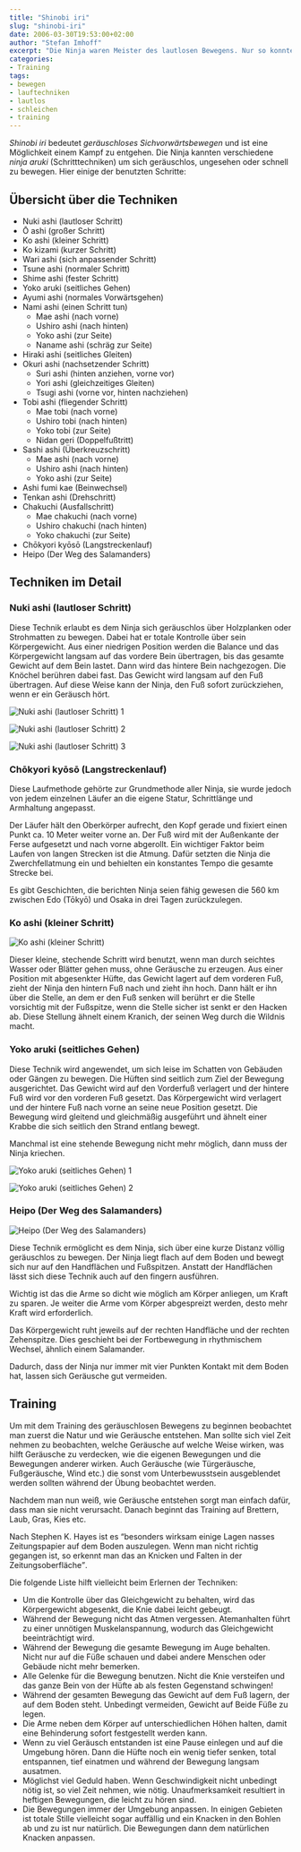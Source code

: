 ```yaml
---
title: "Shinobi iri"
slug: "shinobi-iri"
date: 2006-03-30T19:53:00+02:00
author: "Stefan Imhoff"
excerpt: "Die Ninja waren Meister des lautlosen Bewegens. Nur so konnten sie ihre Infiltration des feindlichen Gebietes unbemerkt durchführen. Neben den Schleichtechniken kannten sie aber auch noch eine große Anzahl von Lauf- und Spezialtechniken für verschiedene Bodenbeschaffenheiten."
categories:
- Training
tags:
- bewegen
- lauftechniken
- lautlos
- schleichen
- training
---
```


*Shinobi iri* bedeutet *geräuschloses Sichvorwärtsbewegen* und ist eine Möglichkeit einem Kampf zu entgehen. Die Ninja kannten verschiedene *ninja aruki* (Schritttechniken) um sich geräuschlos, ungesehen oder schnell zu bewegen. Hier einige der benutzten Schritte:


## Übersicht über die Techniken

- Nuki ashi (lautloser Schritt)
- Ō ashi (großer Schritt)
- Ko ashi (kleiner Schritt)
- Ko kizami (kurzer Schritt)
- Wari ashi (sich anpassender Schritt)
- Tsune ashi (normaler Schritt)
- Shime ashi (fester Schritt)
- Yoko aruki (seitliches Gehen)
- Ayumi ashi (normales Vorwärtsgehen)
- Nami ashi (einen Schritt tun)
    - Mae ashi (nach vorne)
    - Ushiro ashi (nach hinten)
    - Yoko ashi (zur Seite)
    - Naname ashi (schräg zur Seite)
- Hiraki ashi (seitliches Gleiten)
- Okuri ashi (nachsetzender Schritt)
    - Suri ashi (hinten anziehen, vorne vor)
    - Yori ashi (gleichzeitiges Gleiten)
    - Tsugi ashi (vorne vor, hinten nachziehen)
- Tobi ashi (fliegender Schritt)
    - Mae tobi (nach vorne)
    - Ushiro tobi (nach hinten)
    - Yoko tobi (zur Seite)
    - Nidan geri (Doppelfußtritt)
- Sashi ashi (Überkreuzschritt)
    - Mae ashi (nach vorne)
    - Ushiro ashi (nach hinten)
    - Yoko ashi (zur Seite)
- Ashi fumi kae (Beinwechsel)
- Tenkan ashi (Drehschritt)
- Chakuchi (Ausfallschritt)
    - Mae chakuchi (nach vorne)
    - Ushiro chakuchi (nach hinten)
    - Yoko chakuchi (zur Seite)
- Chōkyori kyōsō (Langstreckenlauf)
- Heipo (Der Weg des Salamanders)


## Techniken im Detail


### Nuki ashi (lautloser Schritt)

Diese Technik erlaubt es dem Ninja sich geräuschlos über Holzplanken oder Strohmatten zu bewegen. Dabei hat er totale Kontrolle über sein Körpergewicht. Aus einer niedrigen Position werden die Balance und das Körpergewicht langsam auf das vordere Bein übertragen, bis das gesamte Gewicht auf dem Bein lastet. Dann wird das hintere Bein nachgezogen. Die Knöchel berühren dabei fast. Das Gewicht wird langsam auf den Fuß übertragen. Auf diese Weise kann der Ninja, den Fuß sofort zurückziehen, wenn er ein Geräusch hört.

![Nuki ashi (lautloser Schritt) 1](/assets/images/artikel/iri-nukiashi1.jpg)

![Nuki ashi (lautloser Schritt) 2](/assets/images/artikel/iri-nukiashi2.jpg)

![Nuki ashi (lautloser Schritt) 3](/assets/images/artikel/iri-nukiashi3.jpg)


### Chōkyori kyōsō (Langstreckenlauf)

Diese Laufmethode gehörte zur Grundmethode aller Ninja, sie wurde jedoch von jedem einzelnen Läufer an die eigene Statur, Schrittlänge und Armhaltung angepasst.

Der Läufer hält den Oberkörper aufrecht, den Kopf gerade und fixiert einen Punkt ca. 10 Meter weiter vorne an. Der Fuß wird mit der Außenkante der Ferse aufgesetzt und nach vorne abgerollt. Ein wichtiger Faktor beim Laufen von langen Strecken ist die Atmung. Dafür setzten die Ninja die Zwerchfellatmung ein und behielten ein konstantes Tempo die gesamte Strecke bei.

Es gibt Geschichten, die berichten Ninja seien fähig gewesen die 560 km zwischen Edo (Tōkyō) und Osaka in drei Tagen zurückzulegen.


### Ko ashi (kleiner Schritt)

![Ko ashi (kleiner Schritt)](/assets/images/artikel/iri-koashi.jpg)

Dieser kleine, stechende Schritt wird benutzt, wenn man durch seichtes Wasser oder Blätter gehen muss, ohne Geräusche zu erzeugen. Aus einer Position mit abgesenkter Hüfte, das Gewicht lagert auf dem vorderen Fuß, zieht der Ninja den hintern Fuß nach und zieht ihn hoch. Dann hält er ihn über die Stelle, an dem er den Fuß senken will berührt er die Stelle vorsichtig mit der Fußspitze, wenn die Stelle sicher ist senkt er den Hacken ab. Diese Stellung ähnelt einem Kranich, der seinen Weg durch die Wildnis macht.


### Yoko aruki (seitliches Gehen)

Diese Technik wird angewendet, um sich leise im Schatten von Gebäuden oder Gängen zu bewegen. Die Hüften sind seitlich zum Ziel der Bewegung ausgerichtet. Das Gewicht wird auf den Vorderfuß verlagert und der hintere Fuß wird vor den vorderen Fuß gesetzt. Das Körpergewicht wird verlagert und der hintere Fuß nach vorne an seine neue Position gesetzt. Die Bewegung wird gleitend und gleichmäßig ausgeführt und ähnelt einer Krabbe die sich seitlich den Strand entlang bewegt.

Manchmal ist eine stehende Bewegung nicht mehr möglich, dann muss der Ninja kriechen.

![Yoko aruki (seitliches Gehen) 1](/assets/images/artikel/iri-yokoaruki1.jpg)

![Yoko aruki (seitliches Gehen) 2](/assets/images/artikel/iri-yokoaruki2.jpg)


### Heipo (Der Weg des Salamanders)

![Heipo (Der Weg des Salamanders)](/assets/images/artikel/iri-salamander.jpg)

Diese Technik ermöglicht es dem Ninja, sich über eine kurze Distanz völlig geräuschlos zu bewegen. Der Ninja liegt flach auf dem Boden und bewegt sich nur auf den Handflächen und Fußspitzen. Anstatt der Handflächen lässt sich diese Technik auch auf den fingern ausführen.

Wichtig ist das die Arme so dicht wie möglich am Körper anliegen, um Kraft zu sparen. Je weiter die Arme vom Körper abgespreizt werden, desto mehr Kraft wird erforderlich.

Das Körpergewicht ruht jeweils auf der rechten Handfläche und der rechten Zehenspitze. Dies geschieht bei der Fortbewegung in rhythmischem Wechsel, ähnlich einem Salamander.

Dadurch, dass der Ninja nur immer mit vier Punkten Kontakt mit dem Boden hat, lassen sich Geräusche gut vermeiden.


## Training

Um mit dem Training des geräuschlosen Bewegens zu beginnen beobachtet man zuerst die Natur und wie Geräusche entstehen. Man sollte sich viel Zeit nehmen zu beobachten, welche Geräusche auf welche Weise wirken, was hilft Geräusche zu verdecken, wie die eigenen Bewegungen und die Bewegungen anderer wirken. Auch Geräusche (wie Türgeräusche, Fußgeräusche, Wind etc.) die sonst vom Unterbewusstsein ausgeblendet werden sollten während der Übung beobachtet werden.

Nachdem man nun weiß, wie Geräusche entstehen sorgt man einfach dafür, dass man sie nicht verursacht. Danach beginnt das Training auf Brettern, Laub, Gras, Kies etc.

Nach Stephen K. Hayes ist es <q>besonders wirksam einige Lagen nasses Zeitungspapier auf dem Boden auszulegen. Wenn man nicht richtig gegangen ist, so erkennt man das an Knicken und Falten in der Zeitungsoberfläche</q>.

Die folgende Liste hilft vielleicht beim Erlernen der Techniken:

- Um die Kontrolle über das Gleichgewicht zu behalten, wird das Körpergewicht abgesenkt, die Knie dabei leicht gebeugt.
- Während der Bewegung nicht das Atmen vergessen. Atemanhalten führt zu einer unnötigen Muskelanspannung, wodurch das Gleichgewicht beeinträchtigt wird.
- Während der Bewegung die gesamte Bewegung im Auge behalten. Nicht nur auf die Füße schauen und dabei andere Menschen oder Gebäude nicht mehr bemerken.
- Alle Gelenke für die Bewegung benutzen. Nicht die Knie versteifen und das ganze Bein von der Hüfte ab als festen Gegenstand schwingen!
- Während der gesamten Bewegung das Gewicht auf dem Fuß lagern, der auf dem Boden steht. Unbedingt vermeiden, Gewicht auf Beide Füße zu legen.
- Die Arme neben dem Körper auf unterschiedlichen Höhen halten, damit eine Behinderung sofort festgestellt werden kann.
- Wenn zu viel Geräusch entstanden ist eine Pause einlegen und auf die Umgebung hören. Dann die Hüfte noch ein wenig tiefer senken, total entspannen, tief einatmen und während der Bewegung langsam ausatmen.
- Möglichst viel Geduld haben. Wenn Geschwindigkeit nicht unbedingt nötig ist, so viel Zeit nehmen, wie nötig. Unaufmerksamkeit resultiert in heftigen Bewegungen, die leicht zu hören sind.
- Die Bewegungen immer der Umgebung anpassen. In einigen Gebieten ist totale Stille vielleicht sogar auffällig und ein Knacken in den Bohlen ab und zu ist nur natürlich. Die Bewegungen dann dem natürlichen Knacken anpassen.
